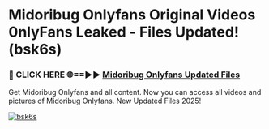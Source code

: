 # Midoribug Onlyfans Original Videos 0nlyFans Leaked - Files Updated! (bsk6s)

<h3>🔴 CLICK HERE 🌐==►► <a href="https://tinyurl.com/ehrbuxhb" rel="nofollow">Midoribug Onlyfans Updated Files</a></h3>

Get Midoribug Onlyfans and all content. Now you can access all videos and pictures of Midoribug Onlyfans. New Updated Files 2025!

[![bsk6s](https://i.imgur.com/lVYEuWS.gif)](https://tinyurl.com/ehrbuxhb)
